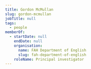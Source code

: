```yaml
---
title: Gordon McMullan
slug: gordon-mcmullan
jobTitle: null
tags:
  - people
memberOf:
  - startDate: null
    endDate: null
    organisation:
      name: FAH Department of English
      slug: fah-department-of-english
    roleName: Principal investigator
---
```


